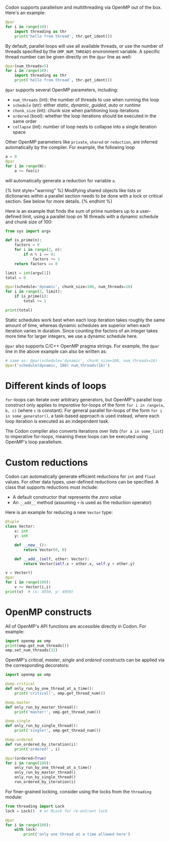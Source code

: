 Codon supports parallelism and multithreading via OpenMP out of the box.
Here\'s an example:

``` python
@par
for i in range(10):
    import threading as thr
    print('hello from thread', thr.get_ident())
```

By default, parallel loops will use all available threads, or use the
number of threads specified by the `OMP_NUM_THREADS` environment
variable. A specific thread number can be given directly on the `@par`
line as well:

``` python
@par(num_threads=5)
for i in range(10):
    import threading as thr
    print('hello from thread', thr.get_ident())
```

`@par` supports several OpenMP parameters, including:

-   `num_threads` (int): the number of threads to use when running the
    loop
-   `schedule` (str): either *static*, *dynamic*, *guided*, *auto* or
    *runtime*
-   `chunk_size` (int): chunk size when partitioning loop iterations
-   `ordered` (bool): whether the loop iterations should be executed in
    the same order
-   `collapse` (int): number of loop nests to collapse into a single
    iteration space

Other OpenMP parameters like `private`, `shared` or `reduction`, are
inferred automatically by the compiler. For example, the following loop

``` python
a = 0
@par
for i in range(N):
    a += foo(i)
```

will automatically generate a reduction for variable `a`.

{% hint style="warning" %}
Modifying shared objects like lists or dictionaries within a parallel
section needs to be done with a lock or critical section. See below
for more details.
{% endhint %}

Here is an example that finds the sum of prime numbers up to a
user-defined limit, using a parallel loop on 16 threads with a dynamic
schedule and chunk size of 100:

``` python
from sys import argv

def is_prime(n):
    factors = 0
    for i in range(2, n):
        if n % i == 0:
            factors += 1
    return factors == 0

limit = int(argv[1])
total = 0

@par(schedule='dynamic', chunk_size=100, num_threads=16)
for i in range(2, limit):
    if is_prime(i):
        total += 1

print(total)
```

Static schedules work best when each loop iteration takes roughly the
same amount of time, whereas dynamic schedules are superior when each
iteration varies in duration. Since counting the factors of an integer
takes more time for larger integers, we use a dynamic schedule here.

`@par` also supports C/C++ OpenMP pragma strings. For example, the
`@par` line in the above example can also be written as:

``` python
# same as: @par(schedule='dynamic', chunk_size=100, num_threads=16)
@par('schedule(dynamic, 100) num_threads(16)')
```

# Different kinds of loops

`for`-loops can iterate over arbitrary generators, but OpenMP\'s
parallel loop construct only applies to *imperative* for-loops of the
form `for i in range(a, b, c)` (where `c` is constant). For general
parallel for-loops of the form `for i in some_generator()`, a task-based
approach is used instead, where each loop iteration is executed as an
independent task.

The Codon compiler also converts iterations over lists
(`for a in some_list`) to imperative for-loops, meaning these loops can
be executed using OpenMP\'s loop parallelism.

# Custom reductions

Codon can automatically generate efficient reductions for `int` and
`float` values. For other data types, user-defined reductions can be
specified. A class that supports reductions must include:

-   A default constructor that represents the *zero value*
-   An `__add__` method (assuming `+` is used as the reduction operator)

Here is an example for reducing a new `Vector` type:

``` python
@tuple
class Vector:
    x: int
    y: int

    def __new__():
        return Vector(0, 0)

    def __add__(self, other: Vector):
        return Vector(self.x + other.x, self.y + other.y)

v = Vector()
@par
for i in range(100):
    v += Vector(i,i)
print(v)  # (x: 4950, y: 4950)
```

# OpenMP constructs

All of OpenMP\'s API functions are accessible directly in Codon. For
example:

``` python
import openmp as omp
print(omp.get_num_threads())
omp.set_num_threads(32)
```

OpenMP\'s *critical*, *master*, *single* and *ordered* constructs can be
applied via the corresponding decorators:

``` python
import openmp as omp

@omp.critical
def only_run_by_one_thread_at_a_time():
    print('critical!', omp.get_thread_num())

@omp.master
def only_run_by_master_thread():
    print('master!', omp.get_thread_num())

@omp.single
def only_run_by_single_thread():
    print('single!', omp.get_thread_num())

@omp.ordered
def run_ordered_by_iteration(i):
    print('ordered!', i)

@par(ordered=True)
for i in range(100):
    only_run_by_one_thread_at_a_time()
    only_run_by_master_thread()
    only_run_by_single_thread()
    run_ordered_by_iteration(i)
```

For finer-grained locking, consider using the locks from the `threading`
module:

``` python
from threading import Lock
lock = Lock()  # or RLock for re-entrant lock

@par
for i in range(100):
    with lock:
        print('only one thread at a time allowed here')
```
